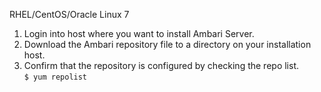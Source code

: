 RHEL/CentOS/Oracle Linux 7

1. Login into host where you want to install Ambari Server.
1. Download the Ambari repository file to a directory on your installation host.
1. Confirm that the repository is configured by checking the repo list.\
`$ yum repolist`

